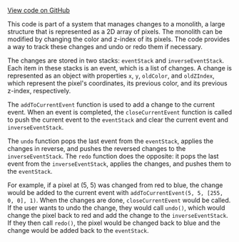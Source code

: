 [View code on GitHub](https://github.com/LaGuerrePiece/moonolith/blob/master/src/monolith/undoStack.js)

This code is part of a system that manages changes to a monolith, a large structure that is represented as a 2D array of pixels. The monolith can be modified by changing the color and z-index of its pixels. The code provides a way to track these changes and undo or redo them if necessary.

The changes are stored in two stacks: `eventStack` and `inverseEventStack`. Each item in these stacks is an event, which is a list of changes. A change is represented as an object with properties `x`, `y`, `oldColor`, and `oldZIndex`, which represent the pixel's coordinates, its previous color, and its previous z-index, respectively.

The `addToCurrentEvent` function is used to add a change to the current event. When an event is completed, the `closeCurrentEvent` function is called to push the current event to the `eventStack` and clear the current event and `inverseEventStack`.

The `undo` function pops the last event from the `eventStack`, applies the changes in reverse, and pushes the reversed changes to the `inverseEventStack`. The `redo` function does the opposite: it pops the last event from the `inverseEventStack`, applies the changes, and pushes them to the `eventStack`.

For example, if a pixel at (5, 5) was changed from red to blue, the change would be added to the current event with `addToCurrentEvent(5, 5, [255, 0, 0], 1)`. When the changes are done, `closeCurrentEvent` would be called. If the user wants to undo the change, they would call `undo()`, which would change the pixel back to red and add the change to the `inverseEventStack`. If they then call `redo()`, the pixel would be changed back to blue and the change would be added back to the `eventStack`.
